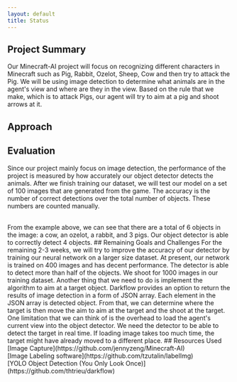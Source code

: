 ```yaml
---
layout: default
title: Status
---
```

## Project Summary
Our Minecraft-AI project will focus on recognizing different characters in Minecraft such as Pig, Rabbit, Ozelot, Sheep, Cow and then try to attack the Pig. We will be using image detection to determine what animals are in the agent's view and where are they in the view. Based on the rule that we make, which is to attack Pigs, our agent will try to aim at a pig and shoot arrows at it. 
## Approach
## Evaluation
Since our project mainly focus on image detection, the performance of the project is measured by how accurately our object detector detects the animals. After we finish training our dataset, we will test our model on a set of 100 images that are generated from the game. The accuracy is the number of correct detections over the total number of objects. These numbers are counted manually.
<br />

<br />
From the example above, we can see that there are a total of 6 objects in the image: a cow, an ozelot, a rabbit, and 3 pigs. Our object detector is able to correctly detect 4 objects.
## Remaining Goals and Challenges
For the remaining 2-3 weeks, we will try to improve the accuracy of our detector by training our neural network on a larger size dataset. At present, our network is trained on 400 images and has decent performance. The detector is able to detect more than half of the objects. We shoot for 1000 images in our training dataset.
Another thing that we need to do is implement the algorithm to aim at a target object. Darkflow provides an option to return the results of image detection in a form of JSON array. Each element in the JSON array is detected object. From that, we can determine where the target is then move the aim to aim at the target and the shoot at the target.
One limitation that we can think of is the overhead to load the agent's current view into the object detector. We need the detector to be able to detect the target in real time. If loading image takes too much time, the target might have already moved to a different place.
## Resources Used
[Image Capture](https://github.com/jennyzeng/Minecraft-AI)
<br />
[Image Labeling software](https://github.com/tzutalin/labelImg)
<br />
[YOLO Object Detection (You Only Look Once)](https://github.com/thtrieu/darkflow)


